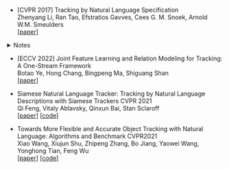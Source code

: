 + [CVPR 2017] Tracking by Natural Language Specification  
Zhenyang Li, Ran Tao, Efstratios Gavves, Cees G. M. Snoek, Arnold W.M. Smeulders   
[[paper](https://openaccess.thecvf.com/content_cvpr_2017/papers/Li_Tracking_by_Natural_CVPR_2017_paper.pdf)]
<details>
    <summary>Notes</summary>
     <img src="/note/img/Model-I.jpg" width = "455" height = "241" alt="DINO" align=center />  
    
    - Motivation:
         - Inspired by recent progress in object retrieval, some researchers present a recurrent neural network able to localize an object in an image by means of a natural language query only, either returning a bounding box or a free-form segment.

    - Key points:
         - In the first query frame (t = 0), all three models rely on the Lingual Specification Network to identify the target. An LSTM scans the text query and feeds a dynamic filter generation layer that produces novel visual filters to convolve the frame’s feature map. In the following frames:
              <img src="/note/img/Model-I.jpg" width = "455" height = "241" alt="DINO" align=center />
              -  1) Model I tracks the target by lingual specification only, independently applying the Lingual Specification Network on all frames.
              <img src="/note/img/Model-II.jpg" width = "455" height = "241" alt="DINO" align=center />
              -  2) Model II takes the visual patch corresponding to the target identified from the first frame as input to the Visual Specification Network, which employs a CNN to dynamically generate the visual filters and convolves an input frame with the filters. 
              <img src="/note/img/Model-III.jpg" width = "455" height = "241" alt="DINO" align=center />
              -  3) Model III relies jointly on the lingual and visual specification. The visual specification utilizes the Visual Specification Network, while the lingual specification utilizes the Lingual Specification Attention Network, including an attention model that selectively focuses on parts of the lingual description.

    - Performance:
         - 63.2 AP on COCO val2017 with a SiwnL backbone
         - 63.3 AP on test-dev
</details>



+ [ECCV 2022] Joint Feature Learning and Relation Modeling for Tracking: A One-Stream Framework    
Botao Ye, Hong Chang, Bingpeng Ma, Shiguang Shan  
[[paper](https://arxiv.org/pdf/2203.11991.pdf)]


+ Siamese Natural Language Tracker: Tracking by Natural Language Descriptions with Siamese Trackers CVPR 2021  
Qi Feng, Vitaly Ablavsky, Qinxun Bai, Stan Sclaroff  
[[paper](https://arxiv.org/pdf/1912.02048.pdf)]  [[code](https://github.com/fredfung007/snlt)]

+ Towards More Flexible and Accurate Object Tracking with Natural Language: Algorithms and Benchmark  CVPR2021  
Xiao Wang, Xiujun Shu, Zhipeng Zhang, Bo Jiang, Yaowei Wang, Yonghong Tian, Feng Wu  
[[paper](https://arxiv.org/pdf/2103.16746.pdf)]  [[code](https://github.com/DomainGreen/Tracking-papers/blob/main)]
